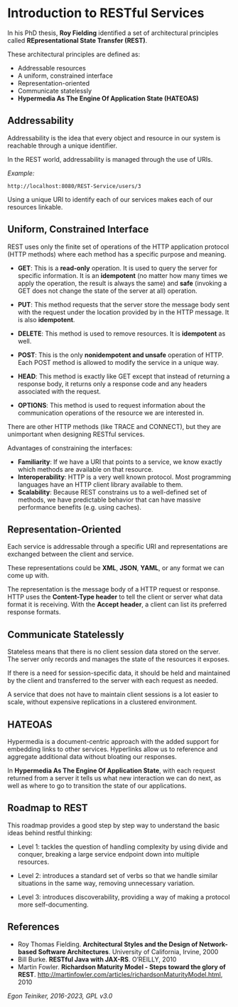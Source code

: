 # Introduction to RESTful Services 

In his PhD thesis, **Roy Fielding** identified a set of architectural principles called **REpresentational State Transfer (REST)**.

These architectural principles are defined as:
* Addressable resources
* A uniform, constrained interface
* Representation-oriented
* Communicate statelessly
* **Hypermedia As The Engine Of Application State (HATEOAS)**

## Addressability
Addressability is the idea that every object and resource in our system is reachable through a unique identifier.

In the REST world, addressability is managed through the use of URIs.

_Example:_ 
```
http://localhost:8080/REST-Service/users/3
```
Using a unique URI to identify each of our services makes each of our resources linkable.

## Uniform, Constrained Interface
REST uses only the finite set of operations of the HTTP application protocol (HTTP methods) where each method has a specific purpose and meaning.

* **GET**: This is a **read-only** operation. It is used to query the server for specific information. 
  It is an **idempotent** (no matter how many times we apply the operation, the result is always the same) and 
  **safe** (invoking a GET does not change the state of the server at all) operation.

* **PUT**: This method requests that the server store the message body sent with 
	the request under the location provided by in the HTTP message. 
	It is also **idempotent**.

* **DELETE**: This method is used to remove resources. It is **idempotent** as well.

* **POST**: This is the only **nonidempotent and unsafe** operation of HTTP. 
	Each POST method is allowed to modify the service in a unique way.

* **HEAD**: This method is exactly like GET except that instead of returning a 
	response body, it returns only a response code and any headers associated 
	with the request.

* **OPTIONS**: This method is used to request information about the communication 
	operations of the resource we are interested in.

There are other HTTP methods (like TRACE and CONNECT), but they are unimportant 
when designing RESTful services.

Advantages of constraining the interfaces:
* **Familiarity**: If we have a URI that points to a service, we know exactly 
	which methods are available on that resource.
* **Interoperability**: HTTP is a very well known protocol. Most programming 
	languages have an HTTP client library available to them.
* **Scalability**: Because REST constrains us to a well-defined set of methods, 
	we have predictable behavior that can have massive performance benefits 
	(e.g. using caches).

## Representation-Oriented

Each service is addressable through a specific URI and representations are exchanged 
between the client and service.

These representations could be **XML**, **JSON**, **YAML**, or any format we can 
come up with.

The representation is the message body of a HTTP request or response. 
HTTP uses the **Content-Type header** to tell the client or server what data format 
it is receiving. With the **Accept header**, a client can list its preferred response 
formats.

## Communicate Statelessly

Stateless means that there is no client session data stored on the server. 
The server only records and manages the state of the resources it exposes.

If there is a need for session-specific data, it should be held and maintained 
by the client and transferred to the server with each request as needed.

A service that does not have to maintain client sessions is a lot easier 
to scale, without expensive replications in a clustered environment.


## HATEOAS

Hypermedia is a document-centric approach with the added support for embedding 
links to other services. Hyperlinks allow us to reference and aggregate 
additional data without bloating our responses.

In **Hypermedia As The Engine Of Application State**, with each request returned 
from a server it tells us what new interaction we can do next, as well as where 
to go to transition the state of our applications. 

## Roadmap to REST

This roadmap provides a good step by step way to understand the basic ideas 
behind restful thinking:

* Level 1: tackles the question of handling complexity by using divide and conquer, 
	breaking a large service endpoint down into multiple resources.

* Level 2: introduces a standard set of verbs so that we handle similar situations 
	in the same way, removing unnecessary variation.

* Level 3: introduces discoverability, providing a way of making a protocol more 
	self-documenting.

## References
* Roy Thomas Fielding. **Architectural Styles and the Design of Network-based Software Architectures**.
	University of California, Irvine, 2000
* Bill Burke. **RESTful Java with JAX-RS**. O’REILLY, 2010
* Martin Fowler. **Richardson Maturity Model - Steps toward the glory of REST**.
	http://martinfowler.com/articles/richardsonMaturityModel.html, 2010

*Egon Teiniker, 2016-2023, GPL v3.0*
